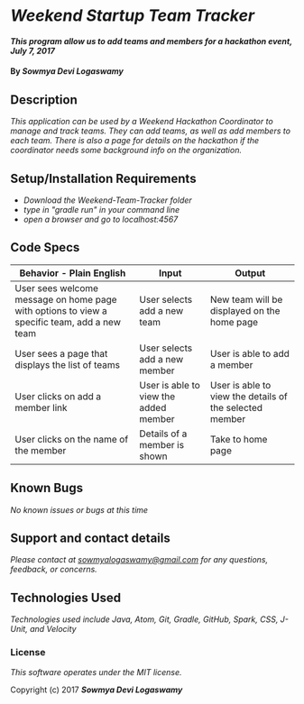 # _Weekend Startup Team Tracker_

#### _This program allow us to add teams and members for a hackathon event, July 7, 2017_

#### By _**Sowmya Devi Logaswamy**_

## Description

_This application can be used by a Weekend Hackathon Coordinator to manage and track teams. They can add teams, as well as add members to each team. There is also a page for details on the hackathon if the coordinator needs some background info on the organization._

## Setup/Installation Requirements

* _Download the Weekend-Team-Tracker folder_
* _type in "gradle run" in your command line_
* _open a browser and go to localhost:4567_

## Code Specs

|Behavior - Plain English|Input|Output|
|---|---|---|
|User sees welcome message on home page with options to view a specific team, add a new team|User selects add a new team|New team will be displayed on the home page|
|User sees a page that displays the list of teams|User selects add a new member|User is able to add a member|
|User clicks on add a member link|User is able to view the added member|User is able to view the details of the selected member|
|User clicks on the name of the member|Details of a member is shown|Take to home page|Click back button|User is taken to home page|

## Known Bugs

_No known issues or bugs at this time_

## Support and contact details

_Please contact at sowmyalogaswamy@gmail.com for any questions, feedback, or concerns._

## Technologies Used

_Technologies used include Java, Atom, Git, Gradle, GitHub, Spark, CSS, J-Unit, and Velocity_

### License

*This software operates under the MIT license.*

Copyright (c) 2017 **_Sowmya Devi Logaswamy_**
